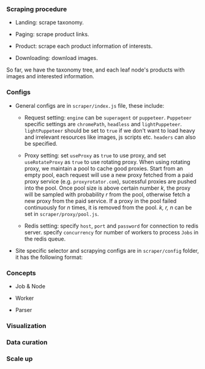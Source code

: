 ### Scraping procedure

+ Landing: scrape taxonomy.

+ Paging: scrape product links.

+ Product: scrape each product information of interests.

+ Downloading: download images.

So far, we have the taxonomy tree, and each leaf node's products with images and interested information.

### Configs

+ General configs are in `scraper/index.js` file, these include:
  - Request setting: `engine` can be `superagent` or `puppeteer`. `Puppeteer` specific settings are `chromePath`, `headless` and `lightPuppeteer`. `lightPuppeteer` should be set to `true` if we don't want to load heavy and irrelevant resources like images, js scripts etc. `headers` can also be specified.

  - Proxy setting: set `useProxy` as `true` to use proxy, and set `useRotateProxy` as `true` to use rotating proxy. When using rotating proxy, we maintain a pool to cache good proxies. Start from an empty pool, each request will use a new proxy fetched from a paid proxy service (e.g. `proxyrotator.com`), sucessful proxies are pushed into the pool. Once pool size is above certain number *k*, the proxy will be sampled with probability *r* from the pool, otherwise fetch a new proxy from the paid service. If a proxy in the pool failed continuously for *n* times, it is removed from the pool. *k, r, n* can be set in `scraper/proxy/pool.js`.

  - Redis setting: specify `host`, `port` and `password` for connection to redis server. specify `concurrency` for number of workers to process `Jobs` in the redis queue.

+ Site specific selector and scrapying configs are in `scraper/config` folder, it has the following format:

### Concepts
+ Job & Node

+ Worker

+ Parser

### Visualization

### Data curation

### Scale up

